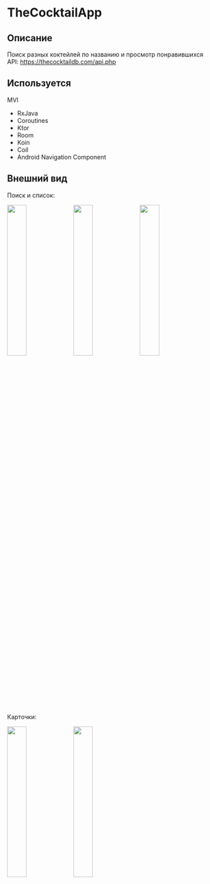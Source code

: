 # TheCocktailApp

## Описание
Поиск разных коктейлей по названию и просмотр понравившихся  
API: https://thecocktaildb.com/api.php

## Используется
MVI  
  
- RxJava  
- Coroutines  
- Ktor  
- Room  
- Koin  
- Coil  
- Android Navigation Component  

## Внешний вид
Поиск и список: 
<p float="left">
  <img src="https://github.com/ilein/TheCoctailApp/blob/master/scr/scr1.jpg" width="30%" height="30%"/>
  <img src="https://github.com/ilein/TheCoctailApp/blob/master/scr/scr2.jpg" width="30%" height="30%"/>
  <img src="https://github.com/ilein/TheCoctailApp/blob/master/scr/scr3.jpg" width="30%" height="30%"/>
</p>

Карточки: 
<p float="left">
  <img src="https://github.com/ilein/TheCoctailApp/blob/master/scr/scr4.jpg" width="30%" height="30%"/>
  <img src="https://github.com/ilein/TheCoctailApp/blob/master/scr/scr5.jpg" width="30%" height="30%"/>
</p>
